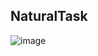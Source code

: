 ## NaturalTask

![image](https://github.com/user-attachments/assets/9b69f287-c4bd-4916-aeca-fad2c2de6fa4)



